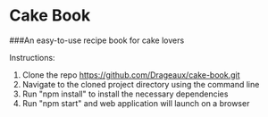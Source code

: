 # Cake Book
###An easy-to-use recipe book for cake lovers

Instructions:

1. Clone the repo https://github.com/Drageaux/cake-book.git 
2. Navigate to the cloned project directory using the command line
3. Run "npm install" to install the necessary dependencies
4. Run "npm start" and web application will launch on a browser
